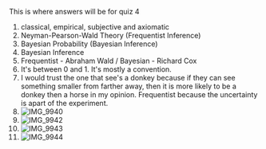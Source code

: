 This is where answers will be for quiz 4  

1. classical, empirical, subjective and axiomatic  
2. Neyman-Pearson-Wald Theory (Frequentist Inference)  
3. Bayesian Probability (Bayesian Inference)  
4. Bayesian Inference  
5. Frequentist - Abraham Wald / Bayesian - Richard Cox  
6. It's between 0 and 1. It's mostly a convention.
7. I would trust the one that see's a donkey because if they can see something smaller from farther away, then it is more likely to be a donkey then a horse in my opinion. Frequentist because the uncertainty is apart of the experiment.  
8. ![IMG_9940](https://github.com/JCH42069/IDS2024W/assets/157654679/682d3844-9a96-4d15-a5a9-ff231f6a788e)  
9. ![IMG_9942](https://github.com/JCH42069/IDS2024W/assets/157654679/31808004-3d64-4f8b-a8c5-ed7fc396f95d)  
10. ![IMG_9943](https://github.com/JCH42069/IDS2024W/assets/157654679/fe7c2467-fae2-4841-a0da-13105fbf8bf3)  
11. ![IMG_9944](https://github.com/JCH42069/IDS2024W/assets/157654679/b42ffafc-4d46-4614-8cc5-27223093ce5f)  

